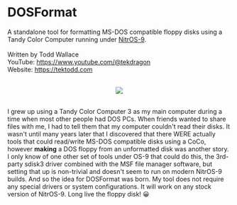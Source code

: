 # DOSFormat
A standalone tool for formatting MS-DOS compatible floppy disks using a Tandy Color Computer running under <a href="https://sourceforge.net/projects/nitros9/">NitrOS-9</a>.
<br><br>
Written by Todd Wallace  
YouTube: https://www.youtube.com/@tekdragon  
Website: https://tektodd.com  
<br>
<p align="center"><img src="https://github.com/dragonbytes/dosformat/assets/17234382/d1db481f-c40f-44a9-9de8-fae872842c9e"></p>
<br>
I grew up using a Tandy Color Computer 3 as my main computer during a time when most other people had DOS PCs. When friends wanted to share files with me, I had to tell them that my computer couldn't read their disks. It wasn't until many years later that I discovered that there WERE actually tools that could read/write MS-DOS compatible disks using a CoCo, however <b>making</b> a DOS floppy from an unformatted disk was another story. I only know of one other set of tools under OS-9 that could do this, the 3rd-party sdisk3 driver combined with the MSF file manager software, but setting that up is non-trivial and doesn't seem to run on modern NitrOS-9 builds. And so the idea for DOSFormat was born. My tool does not require any special drivers or system configurations. It will work on any stock version of NitrOS-9. Long live the floppy disk! 😀
